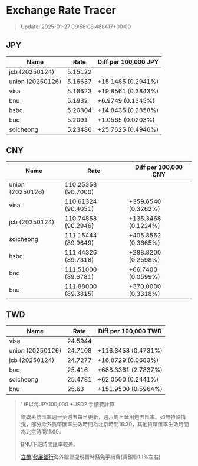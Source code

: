 # Exchange Rate Tracer

> Update: 2025-01-27 09:56:08.488417+00:00

## JPY

| Name             |    Rate | Diff per 100,000 JPY   |
|------------------|---------|------------------------|
| jcb (20250124)   | 5.15122 |                        |
| union (20250126) | 5.16637 | +15.1485 (0.2941%)     |
| visa             | 5.18623 | +19.8561 (0.3843%)     |
| bnu              | 5.1932  | +6.9749 (0.1345%)      |
| hsbc             | 5.20804 | +14.8435 (0.2858%)     |
| boc              | 5.2091  | +1.0565 (0.0203%)      |
| soicheong        | 5.23486 | +25.7625 (0.4946%)     |

## CNY

| Name             | Rate                | Diff per 100,000 CNY   |
|------------------|---------------------|------------------------|
| union (20250126) | 110.25358	(90.7000) |                        |
| visa             | 110.61324	(90.4051) | +359.6540 (0.3262%)    |
| jcb (20250124)   | 110.74858	(90.2946) | +135.3468 (0.1224%)    |
| soicheong        | 111.15444	(89.9649) | +405.8562 (0.3665%)    |
| hsbc             | 111.44326	(89.7318) | +288.8200 (0.2598%)    |
| boc              | 111.51000	(89.6781) | +66.7400 (0.0599%)     |
| bnu              | 111.88000	(89.3815) | +370.0000 (0.3318%)    |

## TWD

| Name             |    Rate | Diff per 100,000 TWD   |
|------------------|---------|------------------------|
| visa             | 24.5944 |                        |
| union (20250126) | 24.7108 | +116.3458 (0.4731%)    |
| jcb (20250124)   | 24.7277 | +16.8729 (0.0683%)     |
| boc              | 25.416  | +688.3361 (2.7837%)    |
| soicheong        | 25.4781 | +62.0500 (0.2441%)     |
| bnu              | 25.63   | +151.9500 (0.5964%)    |


> ¹ IB以每JPY100,000 +USD2 手續費計算
>
> 銀聯系統匯率週一至週五每日更新，週六周日延用週五匯率。如無特殊情況，部分歐系貨幣匯率生效時間為北京時間16:30，其他貨幣匯率生效時間為北京時間11:00。
>
> BNU下班時間匯率較差。
>
> [立橋](https://www.wlbank.com.mo/uploads/ueditor/file/20181211/1544536513900230.pdf)/[發展銀行](https://www.mdb.com.mo/Service_Charges_20230728.pdf)海外銀聯提現暫時豁免手續費(貴銀聯1.1%左右)


